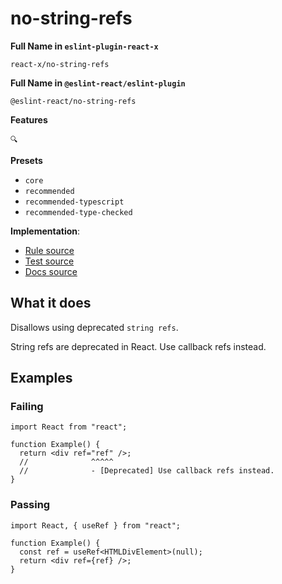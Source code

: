 # no-string-refs

**Full Name in `eslint-plugin-react-x`**

```plain copy
react-x/no-string-refs
```

**Full Name in `@eslint-react/eslint-plugin`**

```plain copy
@eslint-react/no-string-refs
```

**Features**

`🔍`

**Presets**

- `core`
- `recommended`
- `recommended-typescript`
- `recommended-type-checked`

**Implementation**:

- [Rule source](https://github.com/Rel1cx/eslint-react/tree/main/packages/plugins/eslint-plugin-react-x/src/rules/no-string-refs.ts)
- [Test source](https://github.com/Rel1cx/eslint-react/tree/main/packages/plugins/eslint-plugin-react-x/src/rules/no-string-refs.spec.ts)
- [Docs source](https://github.com/Rel1cx/eslint-react/tree/main/website/pages/docs/rules/no-string-refs.md)

## What it does

Disallows using deprecated `string refs`.

String refs are deprecated in React. Use callback refs instead.

## Examples

### Failing

```tsx
import React from "react";

function Example() {
  return <div ref="ref" />;
  //              ^^^^^
  //              - [Deprecated] Use callback refs instead.
}
```

### Passing

```tsx
import React, { useRef } from "react";

function Example() {
  const ref = useRef<HTMLDivElement>(null);
  return <div ref={ref} />;
}
```
